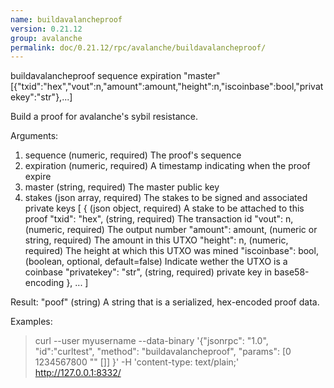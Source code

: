 ```yaml
---
name: buildavalancheproof
version: 0.21.12
group: avalanche
permalink: doc/0.21.12/rpc/avalanche/buildavalancheproof/
---
```


buildavalancheproof sequence expiration "master" [{"txid":"hex","vout":n,"amount":amount,"height":n,"iscoinbase":bool,"privatekey":"str"},...]

Build a proof for avalanche's sybil resistance.

Arguments:
1. sequence                      (numeric, required) The proof's sequence
2. expiration                    (numeric, required) A timestamp indicating when the proof expire
3. master                        (string, required) The master public key
4. stakes                        (json array, required) The stakes to be signed and associated private keys
     [
       {                         (json object, required) A stake to be attached to this proof
         "txid": "hex",          (string, required) The transaction id
         "vout": n,              (numeric, required) The output number
         "amount": amount,       (numeric or string, required) The amount in this UTXO
         "height": n,            (numeric, required) The height at which this UTXO was mined
         "iscoinbase": bool,     (boolean, optional, default=false) Indicate wether the UTXO is a coinbase
         "privatekey": "str",    (string, required) private key in base58-encoding
       },
       ...
     ]

Result:
"poof"    (string) A string that is a serialized, hex-encoded proof data.

Examples:
> curl --user myusername --data-binary '{"jsonrpc": "1.0", "id":"curltest", "method": "buildavalancheproof", "params": [0 1234567800 "<master>" []] }' -H 'content-type: text/plain;' http://127.0.0.1:8332/



